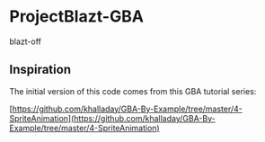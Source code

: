 # ProjectBlazt-GBA

blazt-off

## Inspiration

The initial version of this code comes from this GBA tutorial series:

[https://github.com/khalladay/GBA-By-Example/tree/master/4-SpriteAnimation](https://github.com/khalladay/GBA-By-Example/tree/master/4-SpriteAnimation)
